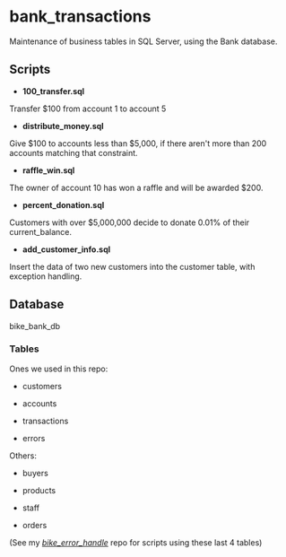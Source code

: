 # bank_transactions
Maintenance of business tables in SQL Server, using the Bank database. 


## Scripts

- **100_transfer.sql**

Transfer $100 from account 1 to account 5

- **distribute_money.sql**

Give $100 to accounts less than $5,000, if there aren't more than 200 accounts matching that constraint. 

- **raffle_win.sql**

The owner of account 10 has won a raffle and will be awarded $200.

- **percent_donation.sql**

Customers with over $5,000,000 decide to donate 0.01% of their current_balance.

- **add_customer_info.sql**

Insert the data of two new customers into the customer table, with exception handling.

## Database 

bike_bank_db

### Tables 

Ones we used in this repo:

- customers

- accounts

- transactions

- errors

Others:

- buyers

- products

- staff

- orders

(See my [*bike_error_handle*](https://github.com/kellyav/bike_error_handle) repo for scripts using these last 4 tables)
